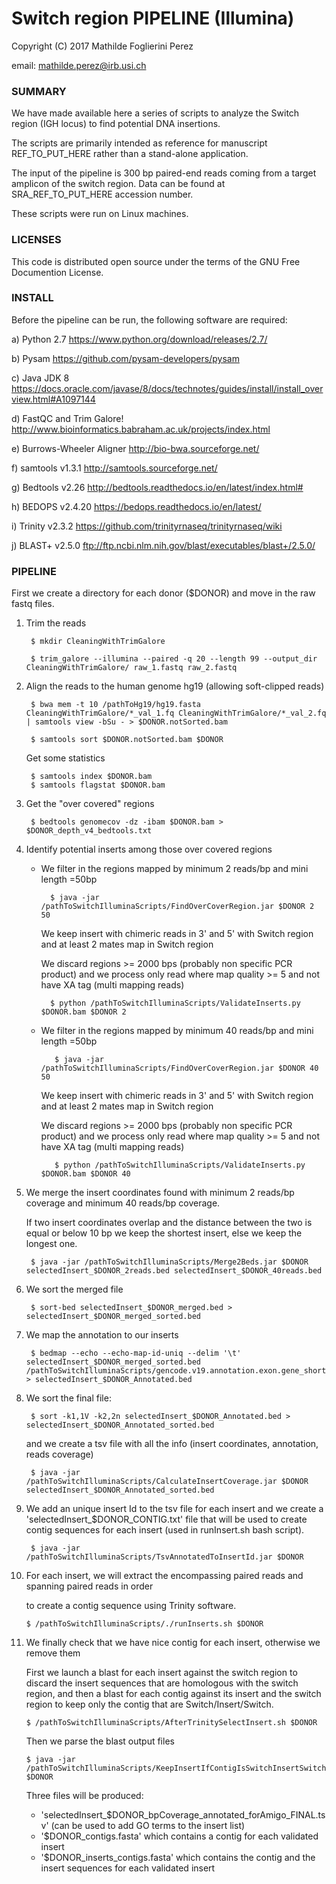 # Switch region PIPELINE (Illumina) #

Copyright (C) 2017  Mathilde Foglierini Perez

email: mathilde.perez@irb.usi.ch

### SUMMARY ###

We have made available here a series of scripts to analyze the Switch region (IGH locus) to find potential DNA insertions.

The scripts are primarily intended as reference for manuscript REF_TO_PUT_HERE rather than a stand-alone application.

The input of the pipeline is 300 bp paired-end reads coming from a target amplicon of the switch region. Data can be found at SRA_REF_TO_PUT_HERE accession number.

These scripts were run on Linux machines.


### LICENSES ###

This code is distributed open source under the terms of the GNU Free Documention License.


### INSTALL ###

Before the pipeline can be run, the following software are required:

a) Python 2.7 https://www.python.org/download/releases/2.7/

b) Pysam https://github.com/pysam-developers/pysam

c) Java JDK 8 https://docs.oracle.com/javase/8/docs/technotes/guides/install/install_overview.html#A1097144

d) FastQC and Trim Galore! http://www.bioinformatics.babraham.ac.uk/projects/index.html

e) Burrows-Wheeler Aligner http://bio-bwa.sourceforge.net/

f) samtools v1.3.1 http://samtools.sourceforge.net/

g) Bedtools v2.26 http://bedtools.readthedocs.io/en/latest/index.html#

h) BEDOPS v2.4.20 https://bedops.readthedocs.io/en/latest/

i) Trinity v2.3.2 https://github.com/trinityrnaseq/trinityrnaseq/wiki

j) BLAST+ v2.5.0 ftp://ftp.ncbi.nlm.nih.gov/blast/executables/blast+/2.5.0/

### PIPELINE ###

First we create a directory for each donor ($DONOR) and move in the raw fastq files.


1. Trim the reads

        $ mkdir CleaningWithTrimGalore

        $ trim_galore --illumina --paired -q 20 --length 99 --output_dir CleaningWithTrimGalore/ raw_1.fastq raw_2.fastq


2. Align the reads to the human genome hg19 (allowing soft-clipped reads)

        $ bwa mem -t 10 /pathToHg19/hg19.fasta CleaningWithTrimGalore/*_val_1.fq CleaningWithTrimGalore/*_val_2.fq | samtools view -bSu - > $DONOR.notSorted.bam

        $ samtools sort $DONOR.notSorted.bam $DONOR

    Get some statistics

        $ samtools index $DONOR.bam
        $ samtools flagstat $DONOR.bam


3. Get the "over covered" regions

        $ bedtools genomecov -dz -ibam $DONOR.bam > $DONOR_depth_v4_bedtools.txt


4. Identify potential inserts among those over covered regions

    *  We filter in the regions mapped by minimum 2 reads/bp and mini length =50bp

             $ java -jar /pathToSwitchIlluminaScripts/FindOverCoverRegion.jar $DONOR 2 50

         We keep insert with chimeric reads in 3' and 5' with Switch region and at least 2 mates map in Switch region

         We discard regions >= 2000 bps (probably non specific PCR product) and we process only read where map quality >= 5  and not have XA tag (multi mapping reads)

             $ python /pathToSwitchIlluminaScripts/ValidateInserts.py $DONOR.bam $DONOR 2


    * We filter in the regions mapped by minimum 40 reads/bp and mini length =50bp

             $ java -jar /pathToSwitchIlluminaScripts/FindOverCoverRegion.jar $DONOR 40 50

         We keep insert with chimeric reads in 3' and 5' with Switch region and at least 2 mates map in Switch region

         We discard regions >= 2000 bps (probably non specific PCR product) and we process only read where map quality >= 5  and not have XA tag (multi mapping reads)

             $ python /pathToSwitchIlluminaScripts/ValidateInserts.py $DONOR.bam $DONOR 40



5. We merge the insert coordinates found with minimum 2 reads/bp coverage and minimum 40 reads/bp coverage.

      If two insert coordinates overlap and the distance between the two is equal or below 10 bp we keep the shortest insert,
      else we keep the longest one.

        $ java -jar /pathToSwitchIlluminaScripts/Merge2Beds.jar $DONOR selectedInsert_$DONOR_2reads.bed selectedInsert_$DONOR_40reads.bed


6. We sort the merged file

        $ sort-bed selectedInsert_$DONOR_merged.bed > selectedInsert_$DONOR_merged_sorted.bed

7. We map the annotation to our inserts

        $ bedmap --echo --echo-map-id-uniq --delim '\t' selectedInsert_$DONOR_merged_sorted.bed /pathToSwitchIlluminaScripts/gencode.v19.annotation.exon.gene_shortedV2.bed > selectedInsert_$DONOR_Annotated.bed

8. We sort the final file:

        $ sort -k1,1V -k2,2n selectedInsert_$DONOR_Annotated.bed > selectedInsert_$DONOR_Annotated_sorted.bed

    and we create a tsv file with all the info (insert coordinates, annotation, reads coverage)

        $ java -jar /pathToSwitchIlluminaScripts/CalculateInsertCoverage.jar $DONOR selectedInsert_$DONOR_Annotated_sorted.bed


9. We add an unique insert Id to the tsv file for each insert and we create a 'selectedInsert_$DONOR_CONTIG.txt' file that will be used to create contig sequences for each insert (used in runInsert.sh bash script).

        $ java -jar /pathToSwitchIlluminaScripts/TsvAnnotatedToInsertId.jar $DONOR


10. For each insert, we will extract the encompassing paired reads and spanning paired reads in order

    to create a contig sequence using Trinity software.

        $ /pathToSwitchIlluminaScripts/./runInserts.sh $DONOR


11. We finally check that we have nice contig for each insert, otherwise we remove them

    First we launch a blast for each insert against the switch region to discard the insert sequences that are homologous with the switch region, and then a blast for each contig against its insert and the switch region to keep only the contig that are Switch/Insert/Switch.

        $ /pathToSwitchIlluminaScripts/AfterTrinitySelectInsert.sh $DONOR

    Then we parse the blast output files

        $ java -jar /pathToSwitchIlluminaScripts/KeepInsertIfContigIsSwitchInsertSwitch.jar $DONOR


    Three files will be produced:

    * 'selectedInsert_$DONOR_bpCoverage_annotated_forAmigo_FINAL.tsv' (can be used to add GO terms to the insert list)
    * '$DONOR_contigs.fasta' which contains a contig for each validated insert
    * '$DONOR_inserts_contigs.fasta' which contains the contig and the insert sequences for each validated insert